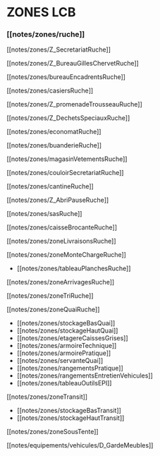 # ZONES LCB

### [[notes/zones/ruche]]

[[notes/zones/Z_SecretariatRuche]]

[[notes/zones/Z_BureauGillesChervetRuche]]

[[notes/zones/bureauEncadrentsRuche]]

[[notes/zones/casiersRuche]]

[[notes/zones/Z_promenadeTrousseauRuche]]

[[notes/zones/Z_DechetsSpeciauxRuche]]

[[notes/zones/economatRuche]]

[[notes/zones/buanderieRuche]]

[[notes/zones/magasinVetementsRuche]]

[[notes/zones/couloirSecretariatRuche]]

[[notes/zones/cantineRuche]]

[[notes/zones/Z_AbriPauseRuche]]

[[notes/zones/sasRuche]]

[[notes/zones/caisseBrocanteRuche]]

[[notes/zones/zoneLivraisonsRuche]]

[[notes/zones/zoneMonteChargeRuche]]

- [[notes/zones/tableauPlanchesRuche]]

[[notes/zones/zoneArrivagesRuche]]

[[notes/zones/zoneTriRuche]]

[[notes/zones/zoneQuaiRuche]]

- [[notes/zones/stockageBasQuai]]
- [[notes/zones/stockageHautQuai]]
- [[notes/zones/etagereCaissesGrises]]
- [[notes/zones/armoireTechnique]]
- [[notes/zones/armoirePratique]]
- [[notes/zones/servanteQuai]]
- [[notes/zones/rangementsPratique]]
- [[notes/zones/rangementsEntretienVehicules]]
- [[notes/zones/tableauOutilsEPI]]

[[notes/zones/zoneTransit]]

- [[notes/zones/stockageBasTransit]]
- [[notes/zones/stockageHautTransit]]

[[notes/zones/zoneSousTente]]

[[notes/equipements/vehicules/D_GardeMeubles]]

